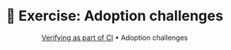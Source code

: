 <h1 align="center">&#127890; Exercise: Adoption challenges</h1>

<p align="center">
  <a href="verify-ci.md">Verifying as part of CI</a> •  
  Adoption challenges
</p>